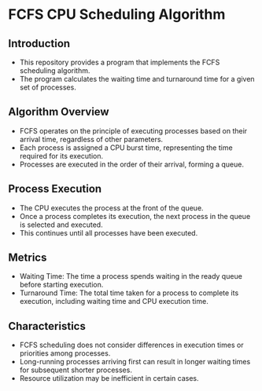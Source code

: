 <h1>FCFS CPU Scheduling Algorithm</h1>

<h2>Introduction</h2>
<ul>
    <li>This repository provides a program that implements the FCFS scheduling algorithm.</li>
    <li>The program calculates the waiting time and turnaround time for a given set of processes.</li>
</ul>

<h2>Algorithm Overview</h2>
<ul>
    <li>FCFS operates on the principle of executing processes based on their arrival time, regardless of other parameters.</li>
    <li>Each process is assigned a CPU burst time, representing the time required for its execution.</li>
    <li>Processes are executed in the order of their arrival, forming a queue.</li>
</ul>

<h2>Process Execution</h2>
<ul>
    <li>The CPU executes the process at the front of the queue.</li>
    <li>Once a process completes its execution, the next process in the queue is selected and executed.</li>
    <li>This continues until all processes have been executed.</li>
</ul>

<h2>Metrics</h2>
<ul>
    <li>Waiting Time: The time a process spends waiting in the ready queue before starting execution.</li>
    <li>Turnaround Time: The total time taken for a process to complete its execution, including waiting time and CPU execution time.</li>
</ul>

<h2>Characteristics</h2>
<ul>
    <li>FCFS scheduling does not consider differences in execution times or priorities among processes.</li>
    <li>Long-running processes arriving first can result in longer waiting times for subsequent shorter processes.</li>
    <li>Resource utilization may be inefficient in certain cases.</li>
</ul>